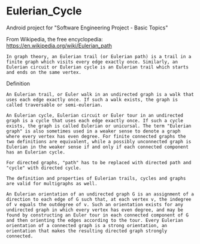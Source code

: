 # Eulerian_Cycle
Android project for "Software Engineering Project - Basic Topics"

From Wikipedia, the free encyclopedia: https://en.wikipedia.org/wiki/Eulerian_path

    In graph theory, an Eulerian trail (or Eulerian path) is a trail in a finite graph which visits every edge exactly once. Similarly, an Eulerian circuit or Eulerian cycle is an Eulerian trail which starts and ends on the same vertex.

Definition

    An Eulerian trail, or Euler walk in an undirected graph is a walk that uses each edge exactly once. If such a walk exists, the graph is called traversable or semi-eulerian.

    An Eulerian cycle, Eulerian circuit or Euler tour in an undirected graph is a cycle that uses each edge exactly once. If such a cycle exists, the graph is called Eulerian or unicursal. The term "Eulerian graph" is also sometimes used in a weaker sense to denote a graph where every vertex has even degree. For finite connected graphs the two definitions are equivalent, while a possibly unconnected graph is Eulerian in the weaker sense if and only if each connected component has an Eulerian cycle.

    For directed graphs, "path" has to be replaced with directed path and "cycle" with directed cycle.

    The definition and properties of Eulerian trails, cycles and graphs are valid for multigraphs as well.

    An Eulerian orientation of an undirected graph G is an assignment of a direction to each edge of G such that, at each vertex v, the indegree of v equals the outdegree of v. Such an orientation exists for any undirected graph in which every vertex has even degree, and may be found by constructing an Euler tour in each connected component of G and then orienting the edges according to the tour. Every Eulerian orientation of a connected graph is a strong orientation, an orientation that makes the resulting directed graph strongly connected.
